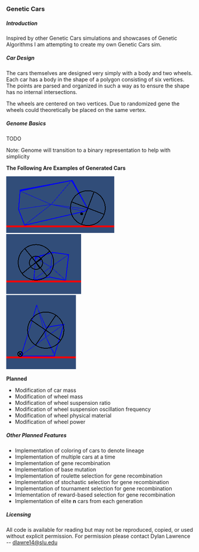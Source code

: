 ### Genetic Cars

##### Introduction
Inspired by other Genetic Cars simulations and showcases of Genetic Algorithms I am attempting to create my own Genetic Cars sim.

##### Car Design
The cars themselves are designed very simply with a body and two wheels. Each car has a body in the shape of a polygon consisting of six vertices. The points are parsed and organized in such a way as to ensure the shape has no internal intersections.

The wheels are centered on two vertices. Due to randomized gene the wheels could theoretically be placed on the same vertex.

##### Genome Basics
TODO

Note: Genome will transition to a binary representation to help with simplicity

**The Following Are Examples of Generated Cars**

![car1](Images/car1.png)  
![car2](Images/car2.png)  
![car3](Images/car3.png)

**Planned**

* Modification of car mass
* Modification of wheel mass
* Modification of wheel suspension ratio
* Modification of wheel suspension oscillation frequency
* Modification of wheel physical material
* Modification of wheel power

##### Other Planned Features

* Implementation of coloring of cars to denote lineage
* Implementation of multiple cars at a time
* Implementation of gene recombination
* Implementation of base mutation
* Implementation of roulette selection for gene recombination
* Implementation of stochastic selection for gene recombination
* Implementation of tournament selection for gene recombination
* Imlementation of reward-based selection for gene recombination
* Implementation of elite **n** cars from each generation

##### Licensing
All code is available for reading but may not be reproduced, copied, or used without explicit permission. For permission please contact Dylan Lawrence -- dlawre14@slu.edu
